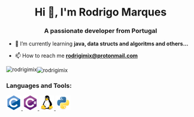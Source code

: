 <h1 align="center">Hi 👋, I'm Rodrigo Marques</h1>
<h3 align="center">A passionate developer from Portugal</h3>

- 🌱 I’m currently learning **java, data structs and algoritms and others...**

- 📫 How to reach me **rodrigimix@protonmail.com**


<p><img align="left" src="https://github-readme-stats.vercel.app/api/top-langs?username=rodrigimix&show_icons=true&locale=en&layout=compact" alt="rodrigimix" /></p>


<p><img align="center" src="https://github-readme-streak-stats.herokuapp.com/?user=rodrigimix&" alt="rodrigimix" /></p>

<h3 align="left">Languages and Tools:</h3>
<p align="left"> <a href="https://www.cprogramming.com/" target="_blank" rel="noreferrer"> <img src="https://raw.githubusercontent.com/devicons/devicon/master/icons/c/c-original.svg" alt="c" width="40" height="40"/> </a> <a href="https://www.w3schools.com/cs/" target="_blank" rel="noreferrer"> <img src="https://raw.githubusercontent.com/devicons/devicon/master/icons/csharp/csharp-original.svg" alt="csharp" width="40" height="40"/> </a> <a href="https://www.linux.org/" target="_blank" rel="noreferrer"> <img src="https://raw.githubusercontent.com/devicons/devicon/master/icons/linux/linux-original.svg" alt="linux" width="40" height="40"/> </a> <a href="https://www.python.org" target="_blank" rel="noreferrer"> <img src="https://raw.githubusercontent.com/devicons/devicon/master/icons/python/python-original.svg" alt="python" width="40" height="40"/> </a> </p>
